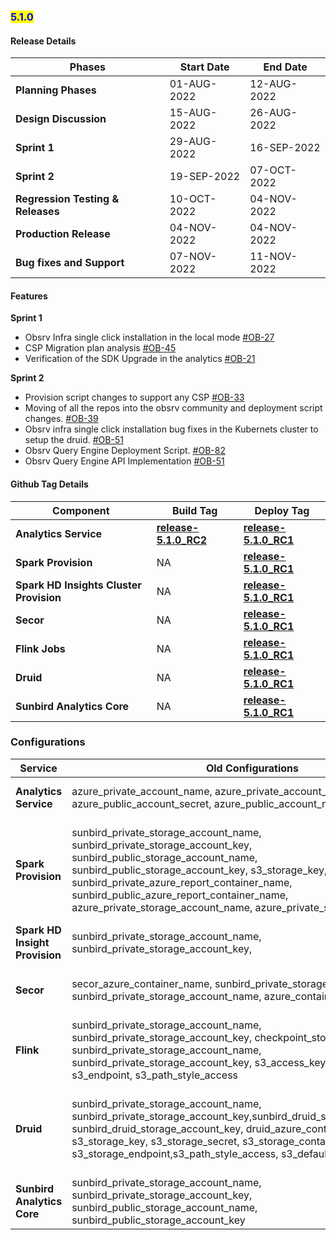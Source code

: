 ### <mark style="color:blue;">5.1.0</mark>


#### **Release Details**



| Phases                                             | Start Date                                                                                                         | End Date                                                                                                  |
| ----------------------------------------------------- | ---------------------------------------------------------------------------------------------------------------- |------------------------------------------------------------------------------------------------------------|
| **Planning Phases**                                  | 01-AUG-2022 | 12-AUG-2022 |
| **Design Discussion**                                  | 15-AUG-2022 | 26-AUG-2022 |
| **Sprint 1**                                  | 29-AUG-2022 | 16-SEP-2022 |
| **Sprint 2**                                    | 19-SEP-2022 | 07-OCT-2022 |
| **Regression Testing & Releases**                                    | 10-OCT-2022 | 04-NOV-2022 |
| **Production Release**                                    | 04-NOV-2022 | 04-NOV-2022 |
| **Bug fixes and Support**                                    | 07-NOV-2022 | 11-NOV-2022 |


#### **Features**
**Sprint 1**
* Obsrv Infra single click installation in the local mode [#OB-27](https://project-sunbird.atlassian.net/browse/OB-27)
* CSP Migration plan analysis [#OB-45](https://project-sunbird.atlassian.net/browse/OB-45)
* Verification of the SDK Upgrade in the analytics [#OB-21](https://project-sunbird.atlassian.net/browse/OB-21)

**Sprint 2**
* Provision script changes to support any CSP [#OB-33](https://project-sunbird.atlassian.net/browse/OB-33)
* Moving of all the repos into the obsrv community and deployment script changes. [#OB-39](https://project-sunbird.atlassian.net/browse/OB-39)
* Obsrv infra single click installation bug fixes in the Kubernets cluster to setup the druid. [#OB-51](https://project-sunbird.atlassian.net/browse/OB-51)
* Obsrv Query Engine Deployment Script. [#OB-82](https://project-sunbird.atlassian.net/browse/OB-82)
* Obsrv Query Engine API Implementation [#OB-51](https://project-sunbird.atlassian.net/browse/OB-88)


#### **Github Tag Details**
| Component                                             | Build Tag                                                                                                        | Deploy Tag                                                                                                 |
| ----------------------------------------------------- | ---------------------------------------------------------------------------------------------------------------- |------------------------------------------------------------------------------------------------------------|
| **Analytics Service**                                  | [**release-5.1.0\_RC2**](https://github.com/Sunbird-Obsrv/sunbird-analytics-service/releases/tag/release-5.1.0_RC2) | [**release-5.1.0\_RC1**](https://github.com/project-sunbird/sunbird-devops/releases/tag/release-5.1.0_RC1) |
| **Spark Provision**                                  | NA | [**release-5.1.0\_RC1**](https://github.com/project-sunbird/sunbird-devops/releases/tag/release-5.1.0_RC1) |
| **Spark HD Insights Cluster Provision**                                  | NA | [**release-5.1.0\_RC1**](https://github.com/project-sunbird/sunbird-devops/releases/tag/release-5.1.0_RC1) |
| **Secor**                                  | NA | [**release-5.1.0\_RC1**](https://github.com/project-sunbird/sunbird-devops/releases/tag/release-5.1.0_RC1) |
| **Flink Jobs**                                  | NA | [**release-5.1.0\_RC1**](https://github.com/project-sunbird/sunbird-devops/releases/tag/release-5.1.0_RC1) |
| **Druid**                                  | NA | [**release-5.1.0\_RC1**](https://github.com/project-sunbird/sunbird-devops/releases/tag/release-5.1.0_RC1) |
| **Sunbird Analytics Core**                                  | NA | [**release-5.1.0\_RC1**](https://github.com/project-sunbird/sunbird-devops/releases/tag/release-5.1.0_RC1) |


### **Configurations**

| Service                                             | Old Configurations                                                                                                         | New Configurations                                                                                                  |
| ----------------------------------------------------- | ---------------------------------------------------------------------------------------------------------------- |------------------------------------------------------------------------------------------------------------|
| **Analytics Service**                                  | azure_private_account_name, azure_private_account_secret, azure_public_account_secret, azure_public_account_name | cloud_private_storage_accountname, cloud_private_storage_secret, cloud_public_storage_secret, cloud_public_storage_accountname |
| **Spark Provision**                                  | sunbird_private_storage_account_name, sunbird_private_storage_account_key, sunbird_public_storage_account_name, sunbird_public_storage_account_key, s3_storage_key, s3_storage_secret, sunbird_private_azure_report_container_name, sunbird_public_azure_report_container_name, azure_private_storage_account_name, azure_private_storage_account_key  | cloud_private_storage_accountname, cloud_private_storage_secret, cloud_public_storage_accountname, cloud_public_storage_secret, cloud_storage_privatereports_bucketname, cloud_storage_publicreports_bucketname, cloud_private_storage_accountname, cloud_private_storage_secret |
| **Spark HD Insight Provision**                                  | sunbird_private_storage_account_name, sunbird_private_storage_account_key, | cloud_private_storage_accountname, cloud_private_storage_secret |
| **Secor**                                  | secor_azure_container_name, sunbird_private_storage_account_key, sunbird_private_storage_account_name, azure_container_name,  | cloud_storage_telemetry_bucketname, cloud_private_storage_secret, cloud_private_storage_accountname, cloud_storage_telemetry_bucketname |
| **Flink**                                  | sunbird_private_storage_account_name, sunbird_private_storage_account_key, checkpoint_store_type, sunbird_private_storage_account_name, sunbird_private_storage_account_key,   s3_access_key, s3_secret_key, s3_endpoint, s3_path_style_access| cloud_private_storage_accountname, cloud_private_storage_secret, cloud_service_provider, cloud_private_storage_endpoint, cloud_storage_pathstyle_access, cloud_private_storage_project |
| **Druid**                                  | sunbird_private_storage_account_name, sunbird_private_storage_account_key,sunbird_druid_storage_account_name, sunbird_druid_storage_account_key, druid_azure_container_name, s3_storage_key, s3_storage_secret, s3_storage_container, s3_storage_endpoint,s3_path_style_access, s3_default_bucket_location,  | cloud_private_storage_accountname, cloud_private_storage_secret, cloud_storage_telemetry_bucketname,  cloud_storage_pathstyle_access, cloud_private_storage_project, cloud_private_storage_endpoint,cloud_private_storage_region, cloud_storage_telemetry_type |
| **Sunbird Analytics Core**                                  | sunbird_private_storage_account_name, sunbird_private_storage_account_key, sunbird_public_storage_account_name, sunbird_public_storage_account_key | cloud_private_storage_accountname, cloud_private_storage_secret,  cloud_public_storage_accountname, cloud_public_storage_secret, cloud_storage_telemetry_type|








